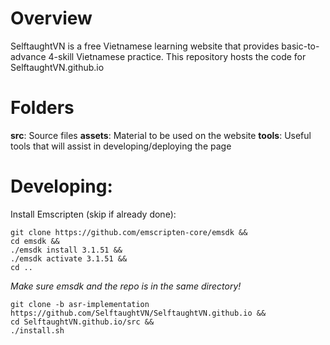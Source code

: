 
# Overview
SelftaughtVN is a free Vietnamese learning website that provides basic-to-advance 4-skill Vietnamese practice. This repository hosts the code for SelftaughtVN.github.io

# Folders
**src**: Source files
**assets**: Material to be used on the website
**tools**: Useful tools that will assist in developing/deploying the page

# Developing:
Install Emscripten (skip if already done):
```
git clone https://github.com/emscripten-core/emsdk &&
cd emsdk &&
./emsdk install 3.1.51 &&
./emsdk activate 3.1.51 &&
cd .. 
```
*Make sure emsdk and the repo is in the same directory!*
```
git clone -b asr-implementation https://github.com/SelftaughtVN/SelftaughtVN.github.io &&
cd SelftaughtVN.github.io/src &&
./install.sh
```
